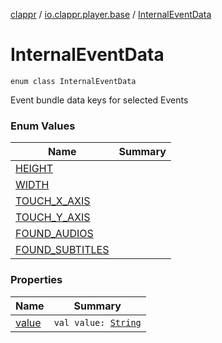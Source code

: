 [clappr](../../index.md) / [io.clappr.player.base](../index.md) / [InternalEventData](./index.md)

# InternalEventData

`enum class InternalEventData`

Event bundle data keys for selected Events

### Enum Values

| Name | Summary |
|---|---|
| [HEIGHT](-h-e-i-g-h-t.md) |  |
| [WIDTH](-w-i-d-t-h.md) |  |
| [TOUCH_X_AXIS](-t-o-u-c-h_-x_-a-x-i-s.md) |  |
| [TOUCH_Y_AXIS](-t-o-u-c-h_-y_-a-x-i-s.md) |  |
| [FOUND_AUDIOS](-f-o-u-n-d_-a-u-d-i-o-s.md) |  |
| [FOUND_SUBTITLES](-f-o-u-n-d_-s-u-b-t-i-t-l-e-s.md) |  |

### Properties

| Name | Summary |
|---|---|
| [value](value.md) | `val value: `[`String`](https://kotlinlang.org/api/latest/jvm/stdlib/kotlin/-string/index.html) |
